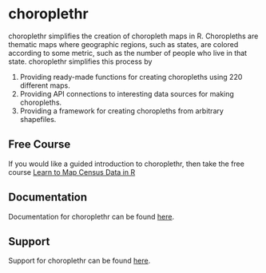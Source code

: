 # choroplethr

choroplethr simplifies the creation of choropleth maps in R. Choropleths are thematic maps where geographic regions, such as states, are colored according to some metric, such as the number of people who live in that state.  choroplethr simplifies this process by
    
1. Providing ready-made functions for creating choropleths using 220 different maps.
2. Providing API connections to interesting data sources for making choropleths.
3. Providing a framework for creating choropleths from arbitrary shapefiles.

## Free Course

If you would like a guided introduction to choroplethr, then take the free course [Learn to Map Census Data in R](http://www.CensusMappingCourse.com)

## Documentation

Documentation for choroplethr can be found [here](http://www.arilamstein.com/open-source).

## Support

Support for choroplethr can be found [here](http://www.arilamstein.com/choroplethr-support).

